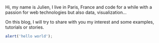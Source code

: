Hi, my name is Julien, I live in Paris, France and code for a while with a passion for web technologies but also data, visualization...

On this blog, I will try to share with you my interest and some examples, tutorials or stories.

```javascript
alert('hello world');
```
